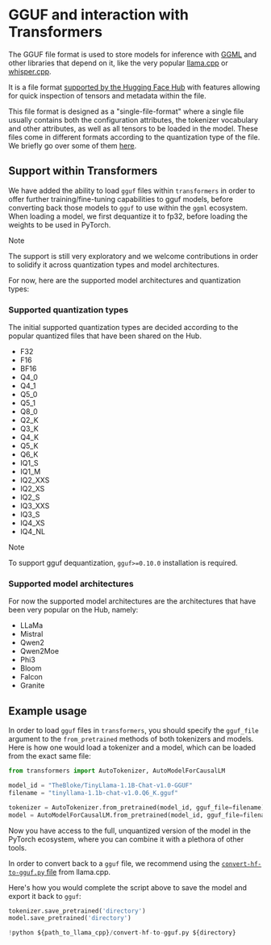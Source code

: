 <!--Copyright 2024 The HuggingFace Team. All rights reserved.

Licensed under the Apache License, Version 2.0 (the "License"); you may not use this file except in compliance with
the License. You may obtain a copy of the License at

http://www.apache.org/licenses/LICENSE-2.0

Unless required by applicable law or agreed to in writing, software distributed under the License is distributed on
an "AS IS" BASIS, WITHOUT WARRANTIES OR CONDITIONS OF ANY KIND, either express or implied. See the License for the
specific language governing permissions and limitations under the License.

⚠️ Note that this file is in Markdown but contain specific syntax for our doc-builder (similar to MDX) that may not be
rendered properly in your Markdown viewer.

-->

# GGUF and interaction with Transformers

The GGUF file format is used to store models for inference with [GGML](https://github.com/ggerganov/ggml) and other 
libraries that depend on it, like the very popular [llama.cpp](https://github.com/ggerganov/llama.cpp) or 
[whisper.cpp](https://github.com/ggerganov/whisper.cpp).

It is a file format [supported by the Hugging Face Hub](https://huggingface.co/docs/hub/en/gguf) with features 
allowing for quick inspection of tensors and metadata within the file.

This file format is designed as a "single-file-format" where a single file usually contains both the configuration
attributes, the tokenizer vocabulary and other attributes, as well as all tensors to be loaded in the model. These
files come in different formats according to the quantization type of the file. We briefly go over some of them
[here](https://huggingface.co/docs/hub/en/gguf#quantization-types).

## Support within Transformers

We have added the ability to load `gguf` files within `transformers` in order to offer further training/fine-tuning
capabilities to gguf models, before converting back those models to `gguf` to use within the `ggml` ecosystem. When
loading a model, we first dequantize it to fp32, before loading the weights to be used in PyTorch.

> [!NOTE]
> The support is still very exploratory and we welcome contributions in order to solidify it across quantization types
> and model architectures.

For now, here are the supported model architectures and quantization types:

### Supported quantization types

The initial supported quantization types are decided according to the popular quantized files that have been shared
on the Hub.

- F32
- F16
- BF16
- Q4_0
- Q4_1
- Q5_0
- Q5_1
- Q8_0
- Q2_K
- Q3_K
- Q4_K
- Q5_K
- Q6_K
- IQ1_S
- IQ1_M
- IQ2_XXS
- IQ2_XS
- IQ2_S
- IQ3_XXS
- IQ3_S
- IQ4_XS
- IQ4_NL

> [!NOTE]
> To support gguf dequantization, `gguf>=0.10.0` installation is required.

### Supported model architectures

For now the supported model architectures are the architectures that have been very popular on the Hub, namely:

- LLaMa
- Mistral
- Qwen2
- Qwen2Moe
- Phi3
- Bloom
- Falcon
- Granite

## Example usage

In order to load `gguf` files in `transformers`, you should specify the `gguf_file` argument to the `from_pretrained`
methods of both tokenizers and models. Here is how one would load a tokenizer and a model, which can be loaded
from the exact same file:

```py
from transformers import AutoTokenizer, AutoModelForCausalLM

model_id = "TheBloke/TinyLlama-1.1B-Chat-v1.0-GGUF"
filename = "tinyllama-1.1b-chat-v1.0.Q6_K.gguf"

tokenizer = AutoTokenizer.from_pretrained(model_id, gguf_file=filename)
model = AutoModelForCausalLM.from_pretrained(model_id, gguf_file=filename)
```

Now you have access to the full, unquantized version of the model in the PyTorch ecosystem, where you can combine it
with a plethora of other tools.

In order to convert back to a `gguf` file, we recommend using the 
[`convert-hf-to-gguf.py` file](https://github.com/ggerganov/llama.cpp/blob/master/convert_hf_to_gguf.py) from llama.cpp.

Here's how you would complete the script above to save the model and export it back to `gguf`:

```py
tokenizer.save_pretrained('directory')
model.save_pretrained('directory')

!python ${path_to_llama_cpp}/convert-hf-to-gguf.py ${directory}
```
